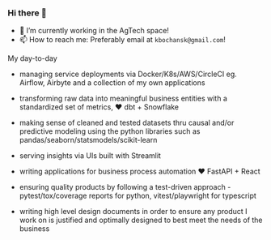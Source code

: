 ### Hi there 👋

- 🔭 I’m currently working in the AgTech space!
- 📫 How to reach me: Preferably email at `kbochansk@gmail.com`!

My day-to-day

- managing service deployments via Docker/K8s/AWS/CircleCI eg. Airflow, Airbyte and a collection of my own applications

- transforming raw data into meaningful business entities with a standardized set of metrics, ❤️ dbt + Snowflake

- making sense of cleaned and tested datasets thru causal and/or predictive modeling using the python libraries such as pandas/seaborn/statsmodels/scikit-learn

- serving insights via UIs built with Streamlit

- writing applications for business process automation ❤️ FastAPI + React

- ensuring quality products by following a test-driven approach - pytest/tox/coverage reports for python, vitest/playwright for typescript

- writing high level design documents in order to ensure any product I work on is justified and optimally designed to best meet the needs of the business


